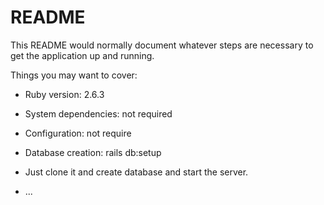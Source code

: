# README

This README would normally document whatever steps are necessary to get the
application up and running.

Things you may want to cover:

* Ruby version: 2.6.3

* System dependencies: not required

* Configuration: not require

* Database creation: rails db:setup

* Just clone it and create database and start the server.

* ...
